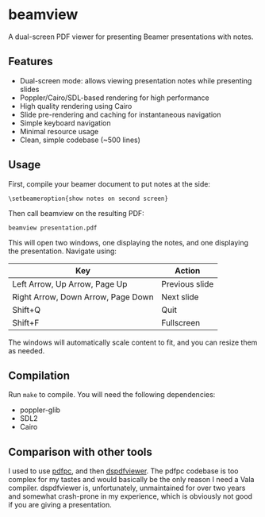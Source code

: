 # beamview

A dual-screen PDF viewer for presenting Beamer presentations with notes.

## Features

- Dual-screen mode: allows viewing presentation notes while presenting slides
- Poppler/Cairo/SDL-based rendering for high performance
- High quality rendering using Cairo
- Slide pre-rendering and caching for instantaneous navigation
- Simple keyboard navigation
- Minimal resource usage
- Clean, simple codebase (~500 lines)

## Usage

First, compile your beamer document to put notes at the side:

    \setbeameroption{show notes on second screen}

Then call beamview on the resulting PDF:

    beamview presentation.pdf

This will open two windows, one displaying the notes, and one displaying the
presentation. Navigate using:

| Key                             | Action          |
|---------------------------------|-----------------|
| Left Arrow, Up Arrow, Page Up   | Previous slide  |
| Right Arrow, Down Arrow, Page Down | Next slide  |
| Shift+Q                         | Quit           |
| Shift+F                         | Fullscreen     |

The windows will automatically scale content to fit, and you can resize them as
needed.

## Compilation

Run `make` to compile. You will need the following dependencies:

- poppler-glib
- SDL2
- Cairo

## Comparison with other tools

I used to use [pdfpc](https://github.com/pdfpc/pdfpc), and then
[dspdfviewer](https://github.com/dannyedel/dspdfviewer). The pdfpc codebase is
too complex for my tastes and would basically be the only reason I need a Vala
compiler. dspdfviewer is, unfortunately, unmaintained for over two years and
somewhat crash-prone in my experience, which is obviously not good if you are
giving a presentation.
